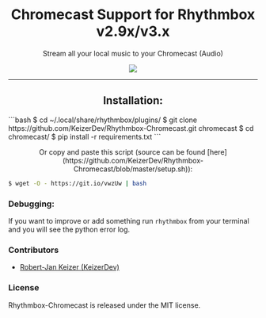 <h1 align="center">Chromecast Support for Rhythmbox v2.9x/v3.x</h1>

<p align="center">
Stream all your local music to your Chromecast (Audio)
</p>

<p align="center">
    <a href="http://opensource.org/licenses/MIT">
        <img src="https://img.shields.io/npm/l/express.svg">
    </a>    
</p>

----

<h2 align="center">Installation:</h2>
```bash
$ cd ~/.local/share/rhythmbox/plugins/
$ git clone https://github.com/KeizerDev/Rhythmbox-Chromecast.git chromecast
$ cd chromecast/
$ pip install -r requirements.txt
```
<p align="center">
Or copy and paste this script (source can be found [here](https://github.com/KeizerDev/Rhythmbox-Chromecast/blob/master/setup.sh)):
</p>

```bash
$ wget -O - https://git.io/vwzUw | bash
```

### Debugging:
If you want to improve or add something run `rhythmbox` from your terminal and you will see the python error log.

### Contributors

* [Robert-Jan Keizer (KeizerDev)](https://github.com/KeizerDev/)

### License

Rhythmbox-Chromecast is released under the MIT license.